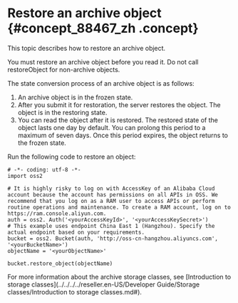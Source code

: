 # Restore an archive object {#concept_88467_zh .concept}

This topic describes how to restore an archive object.

You must restore an archive object before you read it. Do not call restoreObject for non-archive objects.

The state conversion process of an archive object is as follows:

1.  An archive object is in the frozen state.
2.  After you submit it for restoration, the server restores the object. The object is in the restoring state.
3.  You can read the object after it is restored. The restored state of the object lasts one day by default. You can prolong this period to a maximum of seven days. Once this period expires, the object returns to the frozen state.

Run the following code to restore an object:

```language-python
# -*- coding: utf-8 -*-
import oss2

# It is highly risky to log on with AccessKey of an Alibaba Cloud account because the account has permissions on all APIs in OSS. We recommend that you log on as a RAM user to access APIs or perform routine operations and maintenance. To create a RAM account, log on to https://ram.console.aliyun.com.
auth = oss2. Auth('<yourAccessKeyId>', '<yourAccessKeySecret>')
# This example uses endpoint China East 1 (Hangzhou). Specify the actual endpoint based on your requirements.
bucket = oss2. Bucket(auth, 'http://oss-cn-hangzhou.aliyuncs.com', '<yourBucketName>')
objectName = '<yourObjectName>'

bucket.restore_object(objectName)

```

For more information about the archive storage classes, see [Introduction to storage classes](../../../../reseller.en-US/Developer Guide/Storage classes/Introduction to storage classes.md#).

